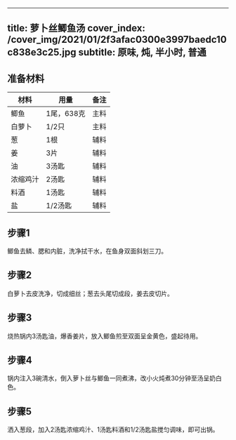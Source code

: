 
---
title: 萝卜丝鲫鱼汤
cover_index: /cover_img/2021/01/2f3afac0300e3997baedc10c838e3c25.jpg
subtitle: 原味, 炖, 半小时, 普通
---

## 准备材料

| 材料     | 用量 | 备注|
| ------- | ----- | --- |
| 鲫鱼 | 1尾，638克| 主料 |
| 白萝卜 | 1/2只| 主料 |
| 葱 | 1根| 辅料 |
| 姜 | 3片| 辅料 |
| 油 | 3汤匙| 辅料 |
| 浓缩鸡汁 | 2汤匙| 辅料 |
| 料酒 | 1汤匙| 辅料 |
| 盐 | 1/2汤匙| 辅料 |

## 步骤1

鲫鱼去鳞、腮和内脏，洗净拭干水，在鱼身双面斜划三刀。

## 步骤2

白萝卜去皮洗净，切成细丝；葱去头尾切成段，姜去皮切片。

## 步骤3

烧热锅内3汤匙油，爆香姜片，放入鲫鱼煎至双面呈金黄色，盛起待用。

## 步骤4

锅内注入3碗清水，倒入萝卜丝与鲫鱼一同煮沸，改小火炖煮30分钟至汤呈奶白色。

## 步骤5

洒入葱段，加入2汤匙浓缩鸡汁、1汤匙料酒和1/2汤匙盐搅匀调味，即可出锅。


